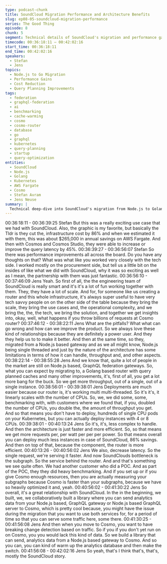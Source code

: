 ```yaml
---
type: podcast-chunk
title: SoundCloud Migration Performance and Architecture Benefits
slug: ep08-05-soundcloud-migration-performance
series: The Good Thing
episode: 8
chunk: 5
segment: Technical details of SoundCloud's migration and performance gains
timecode: 00:36:18:11 – 00:42:02:16
start_time: 00:36:18:11
end_time: 00:42:02:16
speakers:
  - Stefan
  - Jens
topics:
  - Node.js to Go Migration
  - Performance Gains
  - Cost Reduction
  - Query Planning Improvements
tags:
  - federation
  - graphql-federation
  - ai
  - benchmarking
  - cache-warming
  - cosmo
  - cosmo-router
  - database
  - go
  - graphql
  - kubernetes
  - query-planning
  - startup
  - query-optimization
entities:
  - SoundCloud
  - Node.js
  - Golang
  - Kubernetes
  - AWS Fargate
  - Cosmo
  - Stefan Avram
  - Jens Neuse
summary: |
  Technical deep-dive into SoundCloud's migration from Node.js to Golang-based routing, achieving 86% infrastructure cost reduction and 45% latency improvement. Jens explains the architectural advantages of multi-threaded processing, linear CPU scaling, and the collaborative analytics bridge built to support migration from Node.js gateways to Cosmo.
---
```


00:36:18:11 - 00:36:39:25
Stefan
But this was a really exciting use case that we had with SoundCloud. Also, the graphic is my
favorite, but basically the Tldr is they cut the, infrastructure cost by 86% and when we estimated
it with them, this was about $265,000 in annual savings on AWS Fargate. And then with Cosmos
and Cosmos Studio, they were able to increase or improve the query latency by 45%.
00:36:39:27 - 00:36:56:07
Stefan
So there was performance improvements all across the board. Do you have any thoughts on
that? What was what like you worked very closely with the tech side. I worked mostly on the
procurement side, but tell us a little bit on the insides of like what we did with SoundCloud, why
it was so exciting as well as I mean, the partnership with them was just fantastic.
00:36:56:10 - 00:37:46:09
Jens
Yeah. So first of all, the the engineering team of SoundCloud is really smart and it's it's a lot of
fun working together with them. They, they have a lot of scale. And for, for someone like us
creating a router and this whole infrastructure, it's always super useful to have very tech savvy
people on on the other side of the table because they bring the scale, they bring the use cases
and, the operational complexity, and we bring the, the, the tech, we bring the solution, and
together we get insights into, okay, well, what happens if you throw billions of requests at
Cosmo router?
00:37:46:12 - 00:38:22:11
Jens
What are the pitfalls? What what can go wrong and how can we improve the product. So we
always love these kind of relationships because they are definitely a power user. And they they
help us to to make it better. And then at the same time, so they, migrated from a Node.js based
gateway and as we all might know, Node.js being single threaded and just by the nature of the
architecture has some limitations in terms of how it can handle, throughput and, and other
aspects.
00:38:22:14 - 00:38:55:28
Jens
And we know that, quite a lot of people in the market are still on Node.js based, GraphQL
federation gateways. So, what you can expect by migrating to, a Golang based router with
query planned caches and many other improvements, it's, first of all, you get a lot more bang for
the buck. So we get more throughput, out of a single, out of a single instance.
00:38:56:01 - 00:39:38:01
Jens
Deployments are much easier because our router is, it's working multi multi-threaded. So it's it's,
it linearly scales with the number of CPUs. So, we, we did some, some, benchmarking with, with
customers where we found that, if you, doubled the number of CPUs, you double the, the
amount of throughput you get. And so that means you don't have to deploy, hundreds of single
CPU pods on your Kubernetes, but you can actually deploy instances with 4 or 8 CPUs.
00:39:38:01 - 00:40:13:24
Jens
So it's, it's, less complex to handle. And then the architecture is just faster and more efficient.
So, so that means we get more requests per, per watt per per per power. So that means overall
you can deploy much less instances in case of SoundCloud, 86% savings. And then on top of
that, because the component, the router is more efficient.
00:40:13:26 - 00:40:56:02
Jens
We also, decrease latency. So the single request, we're serving it faster. And now SoundClouds
bottleneck is the subgraph. So the service behind the router. And and that's something we see
quite often. We had another customer who did a POC. And as part of the POC, they they did
heavy benchmarking. And if you set up or if you give Cosmo enough resources, then you are
actually measuring your subgraphs because Cosmo is faster than your subgraphs, because we
have so heavily optimized it and, yeah.
00:40:56:02 - 00:41:30:22
Jens
So overall, it's a great relationship with SoundCloud. In the in the beginning, we built, we, we
collaboratively built a library where you can send analytics data from your Node.js based,
GraphQL gateway or Node.js based GraphQL server to Cosmo, which is pretty cool because,
you might have the issue during the migration that you want to use both services for, for a
period of time so that you can serve some traffic here, some there.
00:41:30:25 - 00:41:56:08
Jens
And then when you move to Cosmo, you want to have breaking change detection based on
traffic. So if you if you don't yet run on on Cosmo, you you would lack this kind of data. So we
build a library that can send, analytics data from a Node.js based gateway to Cosmo. And so
you can, you can kind of warm up the analytics database and then make the switch.
00:41:56:08 - 00:42:02:16
Jens
So yeah, that's I think that's, that's, mostly the SoundCloud story.